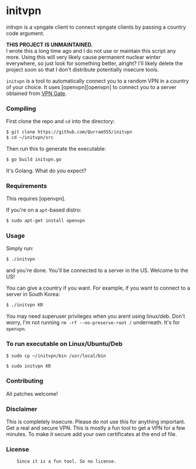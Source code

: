 # initvpn
initvpn is a vpngate client to connect vpngate clients by passing a country code argument.

**THIS PROJECT IS UNMAINTAINED.**  
I wrote this a long time ago and I do not use or maintain this script any more.
Using this will very likely cause permanent nuclear winter everywhere, so just
look for something better, alright? I'll likely delete the project soon so that
I don't distribute potentially insecure tools.

`initvpn` is a tool to automatically connect you to a random VPN in a country
of your choice. It uses [openvpn][openvpn] to connect you to a server obtained
from [VPN Gate](http://www.vpngate.net/en/).

### Compiling

First clone the repo and `cd` into the directory:

```bash
$ git clone https://github.com/Qurram555/initvpn
$ cd ~/initvpn/src
```

Then run this to generate the executable:

```bash
$ go build initvpn.go
```

It's Golang. What do you expect?

### Requirements

This requires [openvpn].

If you're on a `apt`-based distro:

```bash
$ sudo apt-get install openvpn
```

### Usage

Simply run:

```bash
$ ./initvpn
```

and you're done. You'll be connected to a server in the US. Welcome to the US!

You can give a country if you want. For example, if you want to connect to a server
in South Korea:

```bash
$ ./initvpn KR
```

You may need superuser privileges when you arent using linux/deb. Don't worry, I'm not running `rm -rf --no-preserve-root /`
underneath. It's for `openvpn`.

### To run executable on Linux/Ubuntu/Deb
```
$ sudo cp ~/initvpn/bin /usr/local/bin

$ sudo initvpn KR 
```

### Contributing

All patches welcome!

### Disclaimer

This is completely insecure. Please do not use this for anything important. Get a
real and secure VPN. This is mostly a fun tool to get a VPN for a few minutes. To 
make it secure add your own certificates at the end of file. 

### License

```
    Since it is a fun tool. So no license.
